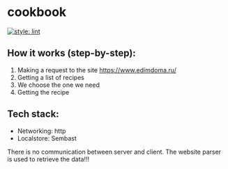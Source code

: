 # cookbook

[![style: lint](https://img.shields.io/badge/style-lint-4BC0F5.svg)](https://pub.dev/packages/lint)

## How it works (step-by-step):
1. Making a request to the site https://www.edimdoma.ru/
2. Getting a list of recipes
3. We choose the one we need
4. Getting the recipe

## Tech stack:
- Networking: http
- Localstore: Sembast

There is no communication between server and client. The website parser is used to retrieve the data!!!